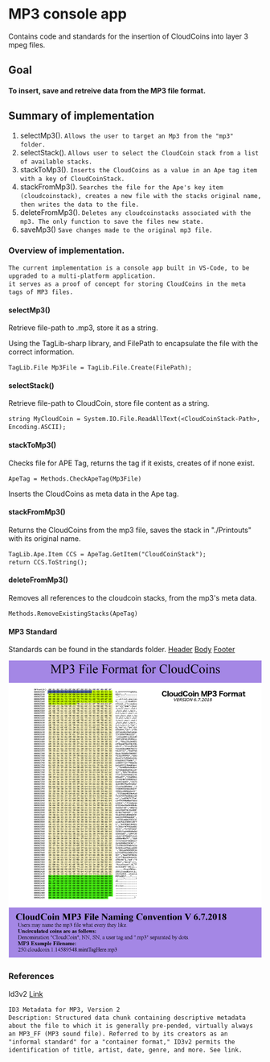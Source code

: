 # MP3 console app
Contains code and standards for the insertion of CloudCoins into layer 3 mpeg files.


## Goal

#### To insert, save and retreive data from the MP3 file format.

## Summary of implementation

1) selectMp3().
`Allows the user to target an Mp3 from the "mp3" folder. `
2) selectStack().
`Allows user to select the CloudCoin stack from a list of available stacks.`
3) stackToMp3().
`Inserts the CloudCoins as a value in an Ape tag item with a key of CloudCoinStack.`
4) stackFromMp3().
`Searches the file for the Ape's key item (cloudcoinstack), creates a new file with the stacks original name, then writes the data to the file.`
5) deleteFromMp3().
`Deletes any cloudcoinstacks associated with the mp3. The only function to save the files new state.`
6) saveMp3()
`Save changes made to the original mp3 file.`


### Overview of implementation.

    The current implementation is a console app built in VS-Code, to be upgraded to a multi-platform application.
    it serves as a proof of concept for storing CloudCoins in the meta tags of MP3 files.


#### selectMp3()

Retrieve file-path to .mp3, store it as a string.

Using the TagLib-sharp library, and FilePath to encapsulate the file with the correct information.
```
TagLib.File Mp3File = TagLib.File.Create(FilePath);
```

#### selectStack()

Retrieve file-path to CloudCoin, store file content as a string.
```
string MyCloudCoin = System.IO.File.ReadAllText(<CloudCoinStack-Path>, Encoding.ASCII);
```

#### stackToMp3()

Checks file for APE Tag, returns the tag if it exists, creates of if none exist.
```
ApeTag = Methods.CheckApeTag(Mp3File)
```
Inserts the CloudCoins as meta data in the Ape tag.

#### stackFromMp3()

Returns the CloudCoins from the mp3 file, saves the stack in "./Printouts" with its original name.
```
TagLib.Ape.Item CCS = ApeTag.GetItem("CloudCoinStack");
return CCS.ToString();
```


#### deleteFromMp3()

Removes all references to the cloudcoin stacks, from the mp3's meta data.
```
Methods.RemoveExistingStacks(ApeTag)
```

#### MP3 Standard
Standards can be found in the standards folder.
[Header](./standards/MP3_Header.png) [Body](./standards/MP3_Body.png) [Footer](./standards/MP3_Footer.png)


![MP3 Standard](./standards/MP3_Footer.png)


### References

Id3v2 [Link](https://www.loc.gov/preservation/digital/formats/fdd/fdd000108.shtml)

    ID3 Metadata for MP3, Version 2
    Description: Structured data chunk containing descriptive metadata about the file to which it is generally pre-pended, virtually always an MP3_FF (MP3 sound file). Referred to by its creators as an "informal standard" for a "container format," ID3v2 permits the identification of title, artist, date, genre, and more. See link.
